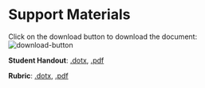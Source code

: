 # Support Materials

Click on the download button to download the document:
![download-button](assets/download-button.png)

**Student Handout**: [.dotx](https://github.com/simonhasan/microbit-rover-lessons/blob/main/supplimental-materials/lesson-01/lesson-01-student-lesson.docx), [.pdf](https://github.com/simonhasan/microbit-rover-lessons/blob/main/supplimental-materials/lesson-01/lesson-01-student-lesson.pdf)

**Rubric**: [.dotx](https://github.com/simonhasan/microbit-rover-lessons/blob/main/supplimental-materials/lesson-01/lesson-01-rubric.docx), [.pdf](https://github.com/simonhasan/microbit-rover-lessons/blob/main/supplimental-materials/lesson-01/lesson-01-rubric.pdf)

